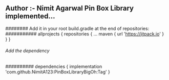## Author :- Nimit Agarwal Pin Box Library implemented...
######## Add it in your root build.gradle at the end of repositories:
########### allprojects {
		repositories {
			...
			maven { url 'https://jitpack.io' }
		}
	}
  ######  Add the dependency
  ########## 	dependencies {
	        implementation 'com.github.NimitA123:PinBoxLibraryBigOh:Tag'
	}
